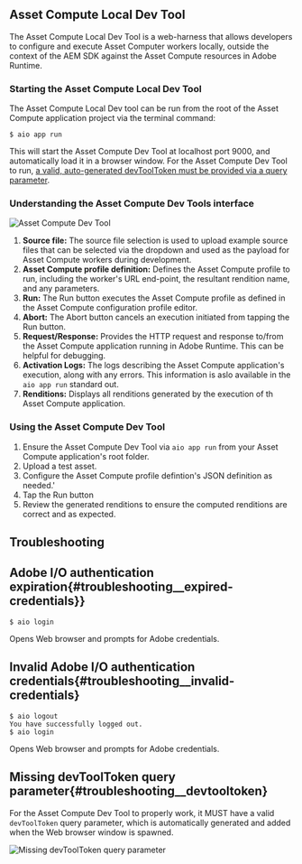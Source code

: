 


## Asset Compute Local Dev Tool

The Asset Compute Local Dev Tool is a web-harness that allows developers to configure and execute Asset Computer workers locally, outside the context of the AEM SDK against the Asset Compute resources in Adobe Runtime.

###  Starting the Asset Compute Local Dev Tool

The Asset Compute Local Dev tool can be run from the root of the Asset Compute application project via the terminal command:

```
$ aio app run
```

This will start the Asset Compute Dev Tool at localhost port 9000, and automatically load it in a browser window. For the Asset Compute Dev Tool to run, [a valid, auto-generated devToolToken must be provided via a query parameter](#troubleshooting__devtooltoken).

### Understanding the Asset Compute Dev Tools interface

![Asset Compute Dev Tool]()

1. __Source file:__ The source file selection is used to upload example source files that can be selected via the dropdown and used as the payload for Asset Compute workers during development.
1. __Asset Compute profile definition:__ Defines the Asset Compute profile to run, including the worker's URL end-point, the resultant rendition name, and any parameters.
1. __Run:__ The Run button executes the Asset Compute profile as defined in the Asset Compute configuration profile editor.
1. __Abort:__ The Abort button cancels an execution initiated from tapping the Run button.
1. __Request/Response:__ Provides the HTTP request and response to/from the Asset Compute application running in Adobe Runtime. This can be helpful for debugging.
1. __Activation Logs:__ The logs describing the Asset Compute application's execution, along with any errors. This information is aslo available in the `aio app run` standard out.
1. __Renditions:__ Displays all renditions generated by the execution of th Asset Compute application.

### Using the Asset Compute Dev Tool


1. Ensure the Asset Compute Dev Tool via `aio app run` from your Asset Compute application's root folder.
1. Upload a test asset.
1. Configure the Asset Compute profile defintion's JSON definition as needed.'
1. Tap the Run button
1. Review the generated renditions to ensure the computed renditions are correct and as expected.


## Troubleshooting

## Adobe I/O authentication expiration{#troubleshooting__expired-credentials}}

```
$ aio login
```

Opens Web browser and prompts for Adobe credentials.


## Invalid Adobe I/O authentication credentials{#troubleshooting__invalid-credentials}

```
$ aio logout
You have successfully logged out.
$ aio login
```

Opens Web browser and prompts for Adobe credentials.


## Missing devToolToken query parameter{#troubleshooting__devtooltoken}



For the Asset Compute Dev Tool to properly work, it MUST have a valid `devToolToken` query parameter, which is automatically generated and added when the Web browser window is spawned. 


![Missing devToolToken query parameter](assets/)